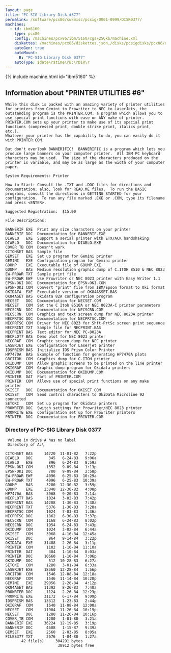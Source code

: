 ```yaml
---
layout: page
title: "PC-SIG Library Disk #377"
permalink: /software/pcx86/sw/misc/pcsig/0001-0999/DISK0377/
machines:
  - id: ibm5160
    type: pcx86
    config: /machines/pcx86/ibm/5160/cga/256kb/machine.xml
    diskettes: /machines/pcx86/diskettes.json,/disks/pcsigdisks/pcx86/diskettes.json
    autoGen: true
    autoMount:
      B: "PC-SIG Library Disk 0377"
    autoType: $date\r$time\rB:\rDIR\r
---
```


{% include machine.html id="ibm5160" %}

## Information about "PRINTER UTILITIES #6"

    While this disk is packed with an amazing variety of printer utilities
    for printers from Gemini to Prowriter to NEC to LaserJets, the
    outstanding program is the PRINTER.COM, a program which allows you to
    use special print functions with ease on ANY make of printer.
    PRINTER.COM sets up your printer to make use of its special print
    functions (compressed print, double strike print, italics print, etc.).
    Whatever your printer has the capability to do, you can easily do it
    with PRINTER.COM.
    
    But don't overlook BANNERIFIC!  BANNERIFIC is a program which lets you
    produce large banners on your computer printer.  All IBM PC keyboard
    characters may be used.  The size of the characters produced on the
    printer is variable, and may be as large as the width of your computer
    paper.
    
    System Requirements: Printer
    
    How to Start: Consult the .TXT and .DOC files for directions and
    documentation; also, look for READ.ME files.  To run the BASIC
    programs, consult the directions in GETTING STARTED for your
    configuration.  To run any file marked .EXE or .COM, type its filename
    and press <ENTER>.
    
    Suggested Registration:  $15.00
    
    File Descriptions:
    
    BANNERIF EXE  Print any size characters on your printer
    BANNERIF DOC  Documentation for BANNERIF.EXE
    DIABLO   EXE  Support a serial printer with ETX/ACK handshaking
    DIABLO   DOC  Documentation for DIABLO.EXE
    COVER_TB COM  Doesn't work
    CITOHSET BAS  Sample file
    GEMSET   EXE  Set up program for Gemini printer
    GEMINI   EXE  Configuration program for Gemini printer
    GDUMP    EXE  Executable file of GDUMP.EXE
    GDUMP    BAS  Medium resolution graphic dump of C.ITOH 8510 & NEC 8023
    EW-PROWR TXT  Sample print file
    EW-PROWR EWF  Use Prowriter or NEC 8023 printer with Easy Writer 1.1
    EPSN-OKI DOC  Documentation for EPSN-OKI.COM
    EPSN-OKI COM  Convert "print" file from IBM/Epson format to Oki format
    OKIDATA  EXE  Executable version of OK84ASSET.BAS
    OK84ASET BAS  Okidata 82A configuration program
    NECSET   DOC  Documentation for NECSET.COM
    NECSET   COM  Set the C Itoh 8510A or NEC 8023A-C printer parameters
    NECSCRN  DOC  Documentation for NECSCRN.COM
    NECSCRN  COM  Graphics and text screen dump for NEC 8023A printer
    NECPRTSC DOC  Documentation for NECPRTSC.COM
    NECPRTSC COM  Driver for NEC 8023 for Shft-PrtSc screen print sequence
    NECPRINT TXT  Sample file for NECPRINT.BAS
    NECPRINT BAS  Text editor for NEC PC-8023A
    NECPLOT7 BAS  Demo plot for NEC 8023 printer
    NECGRAF  COM  Graphic screen dump for NEC printer
    LASERJET EXE  Configuration for Laserjet printer
    IDSPRISM BAS  Initialize IDS Prism Color Printer
    HP7470A  BAS  Example of function for generating HP7470A plots
    GRCITOH  COM  Graphics dump for C.ITOH printer
    OKIDUMP  COM  Allow graphic screens to be printed on the line printer
    OKIGRAF  COM  Graphic dump program for Okidata printers
    OKIDUMP  DOC  Documentation for OKIDUMP.COM
    PRINTER  DAT  Part of PRINTER.COM
    PRINTER  COM  Allows use of special print functions on any make printer
    OKISET   DOC  Documentation for OKISET.COM
    OKISET   COM  Send control characters to OkiData Microline 92 connected
    SETOKI   COM  Set up program for Okidata printers
    PROWRTER DOC  Switch settings for Prowriter/NEC 8023 printer
    PROWRITE EXE  Configuration set up for Prowriter printers
    PRINTER  DOC  Documentation for PRINTER.COM

### Directory of PC-SIG Library Disk 0377

     Volume in drive A has no label
     Directory of A:\

    CITOHSET BAS     14720  11-01-82   7:22p
    DIABLO   DOC       345   6-24-83   9:06a
    DIABLO   EXE       896   6-24-83   8:59a
    EPSN-OKI COM      1352   9-09-84   1:13p
    EPSN-OKI DOC       700   9-09-84   2:58p
    EW-PROWR EWF      4096   6-25-83  10:29a
    EW-PROWR TXT      4096   6-25-83  10:39a
    GDUMP    BAS      3200  12-30-82   3:59p
    GDUMP    EXE     23040  12-30-82   4:08p
    HP7470A  BAS      3968   9-20-83   7:14a
    NECPLOT7 BAS      1024   3-02-83   7:42p
    NECPRINT BAS     14208   1-30-83   7:38a
    NECPRINT TXT      5376   1-30-83   7:28a
    NECPRTSC COM      1024   7-03-83   1:36a
    NECPRTSC DOC      1862   6-30-83   7:37p
    NECSCRN  COM      1168   6-24-83   8:02p
    NECSCRN  DOC      1954   6-24-83   7:43p
    OKIDUMP  COM      1024   3-02-84   6:44a
    OKISET   COM      3968   4-16-84  12:45a
    OKISET   DOC       964   9-14-84   3:22p
    OKIDATA  EXE     31488   2-26-84   3:11p
    PRINTER  COM      1102   1-10-84  11:10a
    PRINTER  DAT       384   1-10-84   8:03a
    PRINTER  DOC     10660   1-10-84   7:06p
    OKIDUMP  DOC       512  10-28-83   6:27a
    SETOKI   COM      1280   3-01-84   6:33a
    LASERJET EXE     18560  12-28-84   1:56p
    GRCITOH  COM      1546  12-08-84  12:18a
    NECGRAF  COM      1546  11-14-84  10:28p
    GEMINI   EXE     29056   2-26-84   4:12p
    OK84ASET BAS     11392   8-26-83   7:40a
    PROWRTER DOC      1124   2-26-84  12:23p
    PROWRITE EXE     31172   6-17-84   9:09p
    IDSPRISM BAS     13312   1-23-83   2:44p
    OKIGRAF  COM      1640  11-08-84  12:00a
    NECSET   COM     11904  11-26-84  10:19p
    NECSET   DOC      1280  11-26-84  10:16p
    COVER_TB COM      1280   1-01-80   3:21a
    BANNERIF EXE     36224  12-19-85   3:19p
    BANNERIF DOC      4608   1-15-87   9:39a
    GEMSET   EXE      2560   2-03-85   8:05a
    FILES377 TXT      2676   1-04-80   1:27a
           42 file(s)     304291 bytes
                           38912 bytes free
